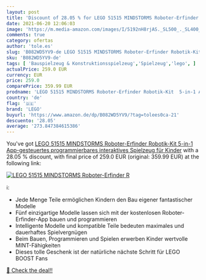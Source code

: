 ```yaml
---
layout: post
title: 'Discount of 28.05 % for LEGO 51515 MINDSTORMS Roboter-Erfinder R'
date: 2021-06-20 12:06:03
image: 'https://m.media-amazon.com/images/I/5192nH8rjAS._SL500_._SL400_.jpg'
comments: true
category: ofertas
author: 'tole.es'
slug: 'B082WD5YV9-de LEGO 51515 MINDSTORMS Roboter-Erfinder Robotik-Kit 5-in-1...'
sku: 'B082WD5YV9-de'
tags: [ 'Bauspielzeug & Konstruktionsspielzeug','Spielzeug','lego', ]
actualPrice: 259.0 EUR
currency: EUR
price: 259.0
comparePrice: 359.99 EUR
prodname: 'LEGO 51515 MINDSTORMS Roboter-Erfinder Robotik-Kit  5-in-1 App-gesteuertes  programmierbares  interaktives Spielzeug für Kinder'
country: 'de'
flag: '🇩🇪'
brand: 'LEGO'
buyurl: 'https://www.amazon.de/dp/B082WD5YV9/?tag=tolees0ca-21'
descuento: '28.05'
average: '273.847384615386'
---
```


You've got [LEGO 51515 MINDSTORMS Roboter-Erfinder Robotik-Kit  5-in-1 App-gesteuertes  programmierbares  interaktives Spielzeug für Kinder](https://www.amazon.de/dp/B082WD5YV9/?tag=tolees0ca-21) with a  28.05 % discount, with final price of 259.0 EUR (original: 359.99 EUR) at the following link:

[![LEGO 51515 MINDSTORMS Roboter-Erfinder R](https://m.media-amazon.com/images/I/5192nH8rjAS._SL500_._SL400_.jpg)](https://www.amazon.de/dp/B082WD5YV9/?tag=tolees0ca-21)

ℹ️:

- Jede Menge Teile ermöglichen Kindern den Bau eigener fantastischer Modelle
- Fünf einzigartige Modelle lassen sich mit der kostenlosen Roboter-Erfinder-App bauen und programmieren
- Intelligente Modelle und kompatible Teile bedeuten maximales und dauerhaftes Spielvergnügen
- Beim Bauen, Programmieren und Spielen erwerben Kinder wertvolle MINT-Fähigkeiten
- Dieses tolle Geschenk ist der natürliche nächste Schritt für LEGO BOOST Fans

[🛒 Check the deal!!](https://www.amazon.de/dp/B082WD5YV9/?tag=tolees0ca-21)
